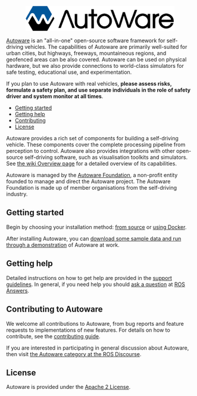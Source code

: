<div align="center"><img src="autoware_logo_1.png" width="400"/></div>

[Autoware](https://www.autoware.org) is an "all-in-one" open-source software framework for self-driving vehicles.
The capabilities of Autoware are primarily well-suited for urban cities, but highways, freeways, mountaineous regions, and geofenced areas can be also covered.
Autoware can be used on physical hardware, but we also provide connections to world-class simulators for safe testing, educational use, and experimentation.

If you plan to use Autoware with real vehicles, **please assess risks, formulate a safety plan, and use separate individuals in the role of safety driver and system monitor at all times**.

<!--- Put build status (e.g. GitLab CI runs) for repositories here -->

- [Getting started](#getting-started)
- [Getting help](#getting-help)
- [Contributing](#contributing-to-autoware)
- [License](#license)

Autoware provides a rich set of components for building a self-driving vehicle.
These components cover the complete processing pipeline from perception to control.
Autoware also provides integrations with other open-source self-driving software, such as visualisation toolkits and simulators.
See [the wiki Overview page](https://gitlab.com/autowarefoundation/autoware.ai/autoware/wikis/Overview) for a detailed overview of its capabilities.
<!--- TODO: Update to point to ReadTheDocs when we get some real documentation -->

Autoware is managed by the [Autoware Foundation](https://www.autoware.org), a non-profit entity founded to manage and direct the Autoware project.
The Autoware Foundation is made up of member organisations from the self-driving industry.


## Getting started

Begin by choosing your installation method: [from source](https://gitlab.com/autowarefoundation/autoware.ai/autoware/wikis/Source-Build) or [using Docker](https://gitlab.com/autowarefoundation/autoware.ai/autoware/wikis/Docker).

After installing Autoware, you can [download some sample data and run through a demonstration](https://gitlab.com/autowarefoundation/autoware.ai/autoware/wikis/ROSBAG-Demo) of Autoware at work.


## Getting help

Detailed instructions on how to get help are provided in the [support guidelines](https://gitlab.com/autowarefoundation/autoware.ai/autoware/wikis/Support-guidelines).
In general, if you need help you should [ask a question](https://answers.ros.org/questions/ask/?tags=autoware) at [ROS Answers](https://answers.ros.org/questions/scope:all/sort:activity-desc/tags:autoware/page:1/).


## Contributing to Autoware

We welcome all contributions to Autoware, from bug reports and feature requests to implementations of new features.
For details on how to contribute, see the [contributing guide](https://gitlab.com/autowarefoundation/autoware.ai/autoware/wikis/Contributing-to-Autoware).

If you are interested in participating in general discussion about Autoware, then visit [the Autoware category at the ROS Discourse](https://discourse.ros.org/c/autoware).


## License

Autoware is provided under the [Apache 2 License](https://gitlab.com/autowarefoundation/autoware.ai/project-template/blob/master/LICENSE).
